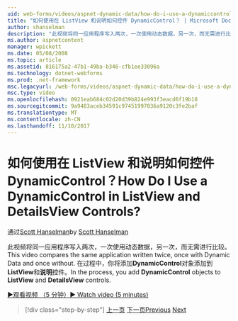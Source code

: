 ```yaml
---
uid: web-forms/videos/aspnet-dynamic-data/how-do-i-use-a-dynamiccontrol-in-listview-and-detailsview-controls
title: "如何使用在 ListView 和说明如何控件 DynamicControl？ | Microsoft Docs"
author: shanselman
description: "此视频将同一应用程序写入两次，一次使用动态数据，另一次，而无需进行比较。 在过程中，你可以将 DynamicControl 对象添加到 ListView..."
ms.author: aspnetcontent
manager: wpickett
ms.date: 05/08/2008
ms.topic: article
ms.assetid: 816175a2-47b1-49ba-b346-cfb1ee33096a
ms.technology: dotnet-webforms
ms.prod: .net-framework
msc.legacyurl: /web-forms/videos/aspnet-dynamic-data/how-do-i-use-a-dynamiccontrol-in-listview-and-detailsview-controls
msc.type: video
ms.openlocfilehash: 0921eab684c02d20d39b824e993f3eacd6f19b18
ms.sourcegitcommit: 9a9483aceb34591c97451997036a9120c3fe2baf
ms.translationtype: MT
ms.contentlocale: zh-CN
ms.lasthandoff: 11/10/2017
---
```

<a name="how-do-i-use-a-dynamiccontrol-in-listview-and-detailsview-controls"></a><span data-ttu-id="0ffdf-105">如何使用在 ListView 和说明如何控件 DynamicControl？</span><span class="sxs-lookup"><span data-stu-id="0ffdf-105">How Do I Use a DynamicControl in ListView and DetailsView Controls?</span></span>
====================
<span data-ttu-id="0ffdf-106">通过[Scott Hanselman](https://github.com/shanselman)</span><span class="sxs-lookup"><span data-stu-id="0ffdf-106">by [Scott Hanselman](https://github.com/shanselman)</span></span>

<span data-ttu-id="0ffdf-107">此视频将同一应用程序写入两次，一次使用动态数据，另一次，而无需进行比较。</span><span class="sxs-lookup"><span data-stu-id="0ffdf-107">This video compares the same application written twice, once with Dynamic Data and once without.</span></span> <span data-ttu-id="0ffdf-108">在过程中，你将添加**DynamicControl**对象添加到**ListView**和**说明**控件。</span><span class="sxs-lookup"><span data-stu-id="0ffdf-108">In the process, you add **DynamicControl** objects to **ListView** and **DetailsView** controls.</span></span>

[<span data-ttu-id="0ffdf-109">&#9654;观看视频 （5 分钟）</span><span class="sxs-lookup"><span data-stu-id="0ffdf-109">&#9654; Watch video (5 minutes)</span></span>](https://channel9.msdn.com/Blogs/ASP-NET-Site-Videos/how-do-i-use-a-dynamiccontrol-in-listview-and-detailsview-controls)

>[!div class="step-by-step"]
<span data-ttu-id="0ffdf-110">[上一页](how-do-i-display-unknown-datatypes.md)
[下一页](getting-started-with-dynamic-data.md)</span><span class="sxs-lookup"><span data-stu-id="0ffdf-110">[Previous](how-do-i-display-unknown-datatypes.md)
[Next](getting-started-with-dynamic-data.md)</span></span>
